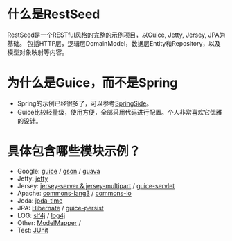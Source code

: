 # 什么是RestSeed #

RestSeed是一个RESTful风格的完整的示例项目，以[Guice](https://code.google.com/p/google-guice/), [Jetty](http://www.eclipse.org/jetty/), [Jersey](http://jersey.java.net/), JPA为基础。
包括HTTP层，逻辑层DomainModel，数据层Entity和Repository，以及模型对象映射等内容。

# 为什么是Guice，而不是Spring #

- Spring的示例已经很多了，可以参考[SpringSide](https://github.com/springside/springside4/)。
- Guice比较轻量级，使用方便，全部采用代码进行配置。个人非常喜欢它优雅的设计。

# 具体包含哪些模块示例？ #

- Google:
[guice](https://code.google.com/p/google-guice/) /
[gson](https://code.google.com/p/google-gson/) /
[guava](https://code.google.com/p/guava-libraries/)
- Jetty:
[jetty](http://www.eclipse.org/jetty/)
- Jersey:
[jersey-server & jersey-multipart](http://jersey.java.net/) /
[guice-servlet](https://code.google.com/p/google-guice/wiki/Servlets)
- Apache:
[commons-lang3](http://commons.apache.org/lang/) /
[commons-io](http://commons.apache.org/io/)
- Joda:
[joda-time](http://joda-time.sourceforge.net/)
- JPA:
[Hibernate](http://www.hibernate.org/) /
[guice-persist](https://code.google.com/p/google-guice/wiki/GuicePersist/)
- LOG:
[slf4j](http://www.slf4j.org/) /
[log4j](http://logging.apache.org/log4j/1.2/)
- Other:
[ModelMapper](http://modelmapper.org/) /
- Test:
[JUnit](http://www.junit.org/)
